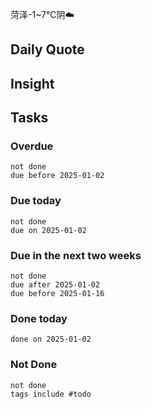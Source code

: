 菏泽-1~7℃阴☁️

## Daily Quote

## Insight





## Tasks
### Overdue
```tasks
not done
due before 2025-01-02
```

### Due today
```tasks
not done
due on 2025-01-02
```

### Due in the next two weeks
```tasks
not done
due after 2025-01-02
due before 2025-01-16
```

### Done today
```tasks
done on 2025-01-02
```

### Not Done
```tasks
not done
tags include #todo
```
